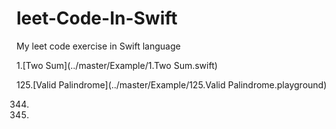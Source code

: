 # leet-Code-In-Swift
My leet code exercise in Swift language

1.[Two Sum](../master/Example/1.Two Sum.swift)

125.[Valid Palindrome](../master/Example/125.Valid Palindrome.playground)

344.

347.
